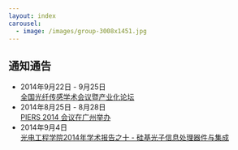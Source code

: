 ```yaml
---
layout: index
carousel: 
  - image: /images/group-3008x1451.jpg
---
```


通知通告
------------------------

+ 2014年9月22日 - 9月25日<br> 
  [全国光纤传感学术会议暨产业化论坛](/notice/dalian-notice.html)
+ 2014年8月25日 - 8月28日<br>
  [PIERS 2014 会议在广州举办](/notice/piers-in-guangzhou.html)
+ 2014年9月4日<br>
  [光电工程学院2014年学术报告之十 - 硅基光子信息处理器件与集成](http://www.szu.edu.cn/board/view.asp?id=282248)

